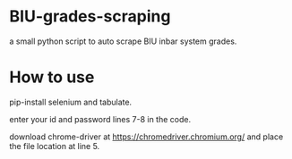 # BIU-grades-scraping
a small python script to auto scrape BIU inbar system grades.

# How to use
pip-install selenium and tabulate.

enter your id and password lines 7-8 in the code.

download chrome-driver at https://chromedriver.chromium.org/
and place the file location at line 5.
